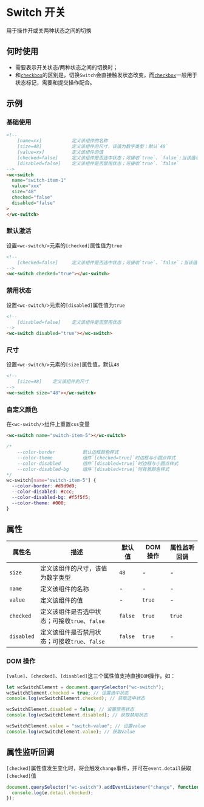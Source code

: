 # Switch 开关

用于操作开或关两种状态之间的切换

## 何时使用

- 需要表示开关状态/两种状态之间的切换时；
- 和[`checkbox`](/form/checkbox)的区别是，切换`Switch`会直接触发状态改变，而[`checkbox`](/form/checkbox)一般用于状态标记，需要和提交操作配合。

## 示例

### 基础使用

<output data-lang="示例">
    <wc-switch
        name="switch-item-1"
        value="xxx"
        size="48"
        checked="false"
        disabled="false">
    </wc-switch>
</output>

```html
<!--
    [name=xx]           定义该组件的名称
    [size=48]           定义该组件的尺寸，该值为数字类型；默认`48`
    [value=xx]          定义该组件的值
    [checked=false]     定义该组件是否选中状态；可接收`true`、`false`;当该值改变时可触发`change`事件
    [disabled=false]    定义该组件是否禁用状态；可接收`true`、`false`
-->
<wc-switch
  name="switch-item-1"
  value="xxx"
  size="48"
  checked="false"
  disabled="false"
>
</wc-switch>
```

### 默认激活

设置`<wc-switch/>`元素的`[checked]`属性值为`true`

<output data-lang="示例">
    <wc-switch checked="true"></wc-switch>
</output>

```html
<!--
    [checked=false]     定义该组件是否选中状态；可接收`true`、`false`；当该值改变时可触发`change`事件
-->
<wc-switch checked="true"></wc-switch>
```

### 禁用状态

设置`<wc-switch/>`元素的`[disabled]`属性值为`true`

<output data-lang="示例">
    <wc-switch disabled="true"></wc-switch>
    <wc-switch disabled="true" checked="true"></wc-switch>
</output>

```html
<!--
    [disabled=false]    定义该组件是否禁用状态
-->
<wc-switch disabled="true"></wc-switch>
```

### 尺寸

设置`<wc-switch/>`元素的`[size]`属性值，默认`48`

<output data-lang="示例">
    <wc-switch size="48"></wc-switch>
    <wc-switch size="36"></wc-switch>
    <wc-switch size="30"></wc-switch>
</output>

```html
<!--
    [size=48]    定义该组件的尺寸
-->
<wc-switch size="48"></wc-switch>
```

### 自定义颜色

在`<wc-switch/>`组件上重置`css`变量

<output data-lang="示例">
    <style>
        wc-switch[value="switch-item-5"] {
            --color-border: #46c2ff;
            --color-disabled: #46c2ff;
            --color-theme: #46c2ff;
        }
        wc-switch[value="switch-item-6"] {
            --color-border: #09BB07;
            --color-disabled: #09BB07;
            --color-theme: #09BB07;
        }
        wc-switch[value="switch-item-7"] {
            --color-border: #f1c051;
            --color-disabled: #f1c051;
            --color-theme: #f1c051;
        }
        wc-switch[value="switch-item-8"] {
            --color-border: #e64340;
            --color-disabled: #e64340;
            --color-theme: #e64340;
        }
    </style>
    <wc-switch name="switch-item-5" value="switch-item-9" checked="true"></wc-switch>
    <wc-switch name="switch-item-5" value="switch-item-5"></wc-switch>
    <wc-switch name="switch-item-5" value="switch-item-6"></wc-switch>
    <wc-switch name="switch-item-5" value="switch-item-7"></wc-switch>
    <wc-switch name="switch-item-5" value="switch-item-8"></wc-switch>
</output>

```html
<wc-switch name="switch-item-5"></wc-switch>
```

```css
/*
    --color-border          默认边框颜色样式
    --color-theme           组件`[checked=true]`时边框与小圆点样式
    --color-disabled        组件`[disabled=true]`时边框与小圆点样式
    --color-disabled-bg     组件`[disabled=true]`时背景颜色样式
*/
wc-switch[name="switch-item-5"] {
  --color-border: #d9d9d9;
  --color-disabled: #ccc;
  --color-disabled-bg: #f5f5f5;
  --color-theme: #000;
}
```

## 属性

| 属性名     | 描述                                          | 默认值  | DOM 操作 | 属性监听回调 |
| ---------- | --------------------------------------------- | ------- | -------- | ------------ |
| `size`     | 定义该组件的尺寸，该值为数字类型              | `48`    | -        | -            |
| `name`     | 定义该组件的名称                              | -       | -        | -            |
| `value`    | 定义该组件的值                                | -       | `true`   | -            |
| `checked`  | 定义该组件是否选中状态；可接收`true`、`false` | `false` | `true`   | `true`       |
| `disabled` | 定义该组件是否禁用状态；可接收`true`、`false` | `false` | `true`   | -            |

### DOM 操作

`[value]`、`[checked]`、`[disabled]`这三个属性值支持直接`DOM`操作，如：

```javascript
let wcSwitchElement = document.querySelector("wc-switch");
wcSwitchElement.checked = true; // 设置选中状态
console.log(wcSwitchElement.checked); // 获取选中状态

wcSwitchElement.disabled = false; // 设置禁用状态
console.log(wcSwitchElement.disabled); // 获取禁用状态

wcSwitchElement.value = "switch-value"; // 设置value
console.log(wcSwitchElement.value); // 获取value
```

## 属性监听回调

`[checked]`属性值发生变化时，将会触发`change`事件，并可在`event.detail`获取`[checked]`值

```javascript
document.querySelector("wc-switch").addEventListener("change", function (e) {
  console.log(e.detail.checked);
});
```
